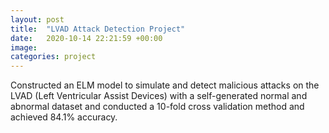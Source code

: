 ```yaml
---
layout: post
title:  "LVAD Attack Detection Project"
date:   2020-10-14 22:21:59 +00:00
image: 
categories: project
---
```

Constructed an ELM model to simulate and detect malicious attacks on the LVAD (Left Ventricular Assist
Devices) with a self-generated normal and abnormal dataset and conducted a 10-fold cross validation method
and achieved 84.1% accuracy.
